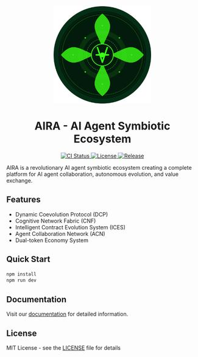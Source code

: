 <div align="center">
  <img src="assets/images/logo.svg" alt="AIRA Logo" width="256" height="256">
  <h1>AIRA - AI Agent Symbiotic Ecosystem</h1>
</div>

<p align="center">
  <a href="https://github.com/AIRA-236/AIRA/actions">
    <img src="https://img.shields.io/github/workflow/status/AIRA-236/AIRA/CI?style=flat-square&logo=github" alt="CI Status">
  </a>
  <a href="https://github.com/AIRA-236/AIRA/blob/main/LICENSE">
    <img src="https://img.shields.io/github/license/AIRA-236/AIRA?style=flat-square" alt="License">
  </a>
  <a href="https://github.com/AIRA-236/AIRA/releases">
    <img src="https://img.shields.io/github/v/release/AIRA-236/AIRA?style=flat-square" alt="Release">
  </a>
</p>

AIRA is a revolutionary AI agent symbiotic ecosystem creating a complete platform for AI agent collaboration, autonomous evolution, and value exchange.

## Features

- Dynamic Coevolution Protocol (DCP)
- Cognitive Network Fabric (CNF)
- Intelligent Contract Evolution System (ICES)
- Agent Collaboration Network (ACN)
- Dual-token Economy System

## Quick Start

```bash
npm install
npm run dev
```

## Documentation

Visit our [documentation](docs/README.md) for detailed information.

## License

MIT License - see the [LICENSE](LICENSE) file for details
